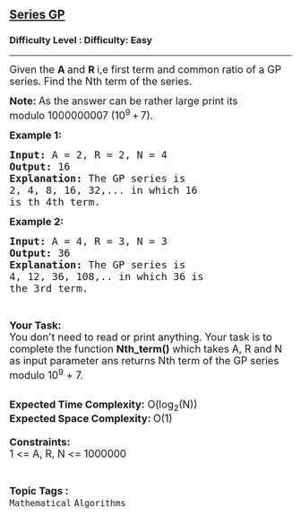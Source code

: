 <h2><a href="https://www.geeksforgeeks.org/problems/series-gp4646/1?page=16&status=unsolved&sortBy=accuracy">Series GP</a></h2><h3>Difficulty Level : Difficulty: Easy</h3><hr><div class="problems_problem_content__Xm_eO"><p><span style="font-size: 18px;">Given the <strong>A </strong>and <strong>R </strong>i,e&nbsp;first&nbsp;term and common ratio of a GP series. Find the Nth term of the series.</span></p>
<p><span style="font-size: 18px;"><strong>Note: </strong>As the answer can be rather large print its modulo&nbsp;1000000007&nbsp;(10<sup>9</sup> + 7).</span></p>
<p><span style="font-size: 18px;"><strong>Example 1:</strong></span></p>
<pre><span style="font-size: 18px;"><strong>Input: </strong>A = 2, R = 2, N = 4
<strong>Output: </strong>16
<strong>Explanation: </strong>The GP series is 
2, 4, 8, 16, 32,... in which 16 
is th 4th term.</span>
</pre>
<p><span style="font-size: 18px;"><strong>Example 2:</strong></span></p>
<pre><span style="font-size: 18px;"><strong>Input: </strong>A = 4, R = 3, N = 3
<strong>Output: </strong>36
<strong>Explanation: </strong>The GP series is
4, 12, 36, 108,.. in which 36 is
the 3rd term.</span>
</pre>
<p>&nbsp;</p>
<p><span style="font-size: 18px;"><strong>Your Task:</strong><br>You don't need to read or print anything. Your task is to complete the function&nbsp;<strong>Nth_term()</strong>&nbsp;which takes A, R and N as input parameter ans returns Nth term of the GP series modulo 10<sup>9</sup>&nbsp;+ 7.</span><br>&nbsp;</p>
<p><span style="font-size: 18px;"><strong>Expected Time Complexity:</strong>&nbsp;O(log<sub>2</sub>(N))<br><strong>Expected Space Complexity:&nbsp;</strong>O(1)<br><br><strong>Constraints:</strong><br>1 &lt;= A, R, N &lt;= 1000000</span></p></div><br><p><span style=font-size:18px><strong>Topic Tags : </strong><br><code>Mathematical</code>&nbsp;<code>Algorithms</code>&nbsp;